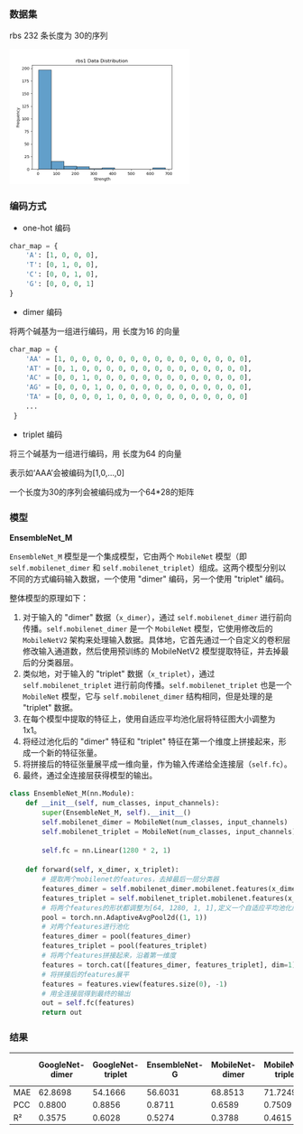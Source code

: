 ### 数据集

rbs 232 条长度为 30的序列

<img src="./pic/README2/rbs1-histogram.png" alt="rbs1-histogram" style="zoom:50%;" />

### 编码方式

- one-hot 编码

```python
char_map = {
    'A': [1, 0, 0, 0],
    'T': [0, 1, 0, 0],
    'C': [0, 0, 1, 0],
    'G': [0, 0, 0, 1]
}
```

- dimer 编码

将两个碱基为一组进行编码，用 长度为16 的向量

```py
char_map = {
	'AA' = [1, 0, 0, 0, 0, 0, 0, 0, 0, 0, 0, 0, 0, 0, 0, 0],
    'AT' = [0, 1, 0, 0, 0, 0, 0, 0, 0, 0, 0, 0, 0, 0, 0, 0],
    'AC' = [0, 0, 1, 0, 0, 0, 0, 0, 0, 0, 0, 0, 0, 0, 0, 0],
   	'AG' = [0, 0, 0, 1, 0, 0, 0, 0, 0, 0, 0, 0, 0, 0, 0, 0],
    'TA' = [0, 0, 0, 0, 1, 0, 0, 0, 0, 0, 0, 0, 0, 0, 0, 0]
	...
 }
```

- triplet 编码

将三个碱基为一组进行编码，用 长度为64 的向量

表示如‘AAA’会被编码为[1,0,...,0]

一个长度为30的序列会被编码成为一个64*28的矩阵

### 模型

**EnsembleNet_M**

`EnsembleNet_M` 模型是一个集成模型，它由两个 `MobileNet` 模型（即 `self.mobilenet_dimer` 和 `self.mobilenet_triplet`）组成。这两个模型分别以不同的方式编码输入数据，一个使用 "dimer" 编码，另一个使用 "triplet" 编码。

整体模型的原理如下：

1. 对于输入的 "dimer" 数据（`x_dimer`），通过 `self.mobilenet_dimer` 进行前向传播。`self.mobilenet_dimer` 是一个 `MobileNet` 模型，它使用修改后的 `MobileNetV2` 架构来处理输入数据。具体地，它首先通过一个自定义的卷积层修改输入通道数，然后使用预训练的 MobileNetV2 模型提取特征，并去掉最后的分类器层。
2. 类似地，对于输入的 "triplet" 数据（`x_triplet`），通过 `self.mobilenet_triplet` 进行前向传播。`self.mobilenet_triplet` 也是一个 `MobileNet` 模型，它与 `self.mobilenet_dimer` 结构相同，但是处理的是 "triplet" 数据。
3. 在每个模型中提取的特征上，使用自适应平均池化层将特征图大小调整为 1x1。
4. 将经过池化后的 "dimer" 特征和 "triplet" 特征在第一个维度上拼接起来，形成一个新的特征张量。
5. 将拼接后的特征张量展平成一维向量，作为输入传递给全连接层（`self.fc`）。
6. 最终，通过全连接层获得模型的输出。

```py
class EnsembleNet_M(nn.Module):
    def __init__(self, num_classes, input_channels):
        super(EnsembleNet_M, self).__init__()
        self.mobilenet_dimer = MobileNet(num_classes, input_channels)
        self.mobilenet_triplet = MobileNet(num_classes, input_channels)

        self.fc = nn.Linear(1280 * 2, 1)

    def forward(self, x_dimer, x_triplet):
        # 提取两个mobilenet的features，去掉最后一层分类器
        features_dimer = self.mobilenet_dimer.mobilenet.features(x_dimer)
        features_triplet = self.mobilenet_triplet.mobilenet.features(x_triplet)
        # 将两个features的形状都调整为[64, 1280, 1, 1],定义一个自适应平均池化层，输出大小为1x1
        pool = torch.nn.AdaptiveAvgPool2d((1, 1))
        # 对两个features进行池化
        features_dimer = pool(features_dimer)
        features_triplet = pool(features_triplet)
        # 将两个features拼接起来，沿着第一维度
        features = torch.cat([features_dimer, features_triplet], dim=1)
        # 将拼接后的features展平
        features = features.view(features.size(0), -1)
        # 用全连接层得到最终的输出
        out = self.fc(features)
        return out
```

### 结果

|      | GoogleNet-dimer | GoogleNet-triplet | EnsembleNet-G | MobileNet-dimer | MobileNet-triplet | Model: EnsembleNet-M |
| ---- | --------------- | ----------------- | ------------- | --------------- | ----------------- | -------------------- |
| MAE  | 62.8698         | 54.1666           | 56.6031       | 68.8513         | 71.7249           | 65.5578              |
| PCC  | 0.8800          | 0.8856            | 0.8711        | 0.6589          | 0.7509            | 0.7724               |
| R²   | 0.3575          | 0.6028            | 0.5274        | 0.3788          | 0.4615            | 0.3894               |

